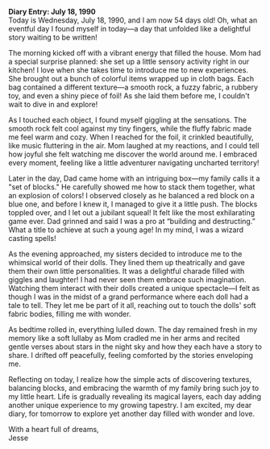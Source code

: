 
**Diary Entry: July 18, 1990**  
Today is Wednesday, July 18, 1990, and I am now 54 days old! Oh, what an eventful day I found myself in today—a day that unfolded like a delightful story waiting to be written!

The morning kicked off with a vibrant energy that filled the house. Mom had a special surprise planned: she set up a little sensory activity right in our kitchen! I love when she takes time to introduce me to new experiences. She brought out a bunch of colorful items wrapped up in cloth bags. Each bag contained a different texture—a smooth rock, a fuzzy fabric, a rubbery toy, and even a shiny piece of foil! As she laid them before me, I couldn't wait to dive in and explore!

As I touched each object, I found myself giggling at the sensations. The smooth rock felt cool against my tiny fingers, while the fluffy fabric made me feel warm and cozy. When I reached for the foil, it crinkled beautifully, like music fluttering in the air. Mom laughed at my reactions, and I could tell how joyful she felt watching me discover the world around me. I embraced every moment, feeling like a little adventurer navigating uncharted territory!

Later in the day, Dad came home with an intriguing box—my family calls it a "set of blocks." He carefully showed me how to stack them together, what an explosion of colors! I observed closely as he balanced a red block on a blue one, and before I knew it, I managed to give it a little push. The blocks toppled over, and I let out a jubilant squeal! It felt like the most exhilarating game ever. Dad grinned and said I was a pro at “building and destructing.” What a title to achieve at such a young age! In my mind, I was a wizard casting spells!

As the evening approached, my sisters decided to introduce me to the whimsical world of their dolls. They lined them up theatrically and gave them their own little personalities. It was a delightful charade filled with giggles and laughter! I had never seen them embrace such imagination. Watching them interact with their dolls created a unique spectacle—I felt as though I was in the midst of a grand performance where each doll had a tale to tell. They let me be part of it all, reaching out to touch the dolls' soft fabric bodies, filling me with wonder.

As bedtime rolled in, everything lulled down. The day remained fresh in my memory like a soft lullaby as Mom cradled me in her arms and recited gentle verses about stars in the night sky and how they each have a story to share. I drifted off peacefully, feeling comforted by the stories enveloping me.

Reflecting on today, I realize how the simple acts of discovering textures, balancing blocks, and embracing the warmth of my family bring such joy to my little heart. Life is gradually revealing its magical layers, each day adding another unique experience to my growing tapestry. I am excited, my dear diary, for tomorrow to explore yet another day filled with wonder and love.

With a heart full of dreams,  
Jesse
